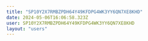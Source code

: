 ```yaml
---
title: "SP10Y2X7RMBZPDH64Y49KFDPG4WK3YY6QN7XE8KHD"
date: 2024-05-06T16:06:58.323Z
user: SP10Y2X7RMBZPDH64Y49KFDPG4WK3YY6QN7XE8KHD
layout: "users"
---
```

    